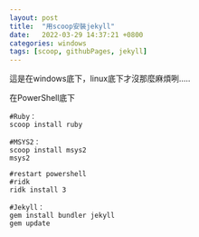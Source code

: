 ```yaml
---
layout: post
title:  "用scoop安裝jekyll"
date:   2022-03-29 14:37:21 +0800
categories: windows
tags: [scoop, githubPages, jekyll]
---
```

 
 這是在windows底下，linux底下才沒那麼麻煩咧.....

 在PowerShell底下

```batch
#Ruby：
scoop install ruby

#MSYS2：
scoop install msys2
msys2

#restart powershell
#ridk
ridk install 3

#Jekyll：
gem install bundler jekyll
gem update
```
